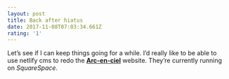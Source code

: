 ```yaml
---
layout: post
title: Back after hiatus
date: 2017-11-08T07:03:34.661Z
rating: '1'
---
```

Let’s see if I can keep things going for a while. I’d really like to be able to use netlify cms to redo the **[Arc-en-ciel](https://www.arcencielfas.fr)** website. They’re currently running on *SquareSpace*.
